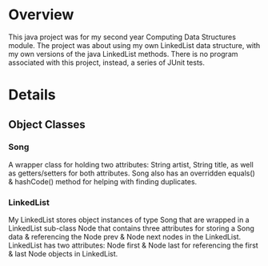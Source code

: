 <h1>Overview</h1>
This java project was for my second year Computing Data Structures module. The project was about using my own LinkedList data structure, with my own versions of the java LinkedList methods. There is no program associated with this project, instead, a series of JUnit tests.
<br>
<h1>Details</h1>
<h2>Object Classes</h2>
<h3>Song</h3>
A wrapper class for holding two attributes: String artist, String title, as well as getters/setters for both attributes. Song also has an overridden equals() & hashCode() method for helping with finding duplicates.
<br>
<h3>LinkedList</h3>
My LinkedList stores object instances of type Song that are wrapped in a LinkedList sub-class Node that contains three attributes for storing a Song data & referencing the Node prev & Node next nodes in the LinkedList. LinkedList has two attributes: Node first & Node last for referencing the first & last Node objects in LinkedList.

